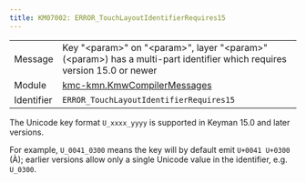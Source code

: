 ```yaml
---
title: KM07002: ERROR_TouchLayoutIdentifierRequires15
---
```


|            |           |
|------------|---------- |
| Message    | Key "&lt;param&gt;" on "&lt;param&gt;", layer "&lt;param&gt;" \(&lt;param&gt;\) has a multi\-part identifier which requires version 15\.0 or newer |
| Module     | [kmc-kmn.KmwCompilerMessages](kmc-kmn.kmwcompilermessages) |
| Identifier | `ERROR_TouchLayoutIdentifierRequires15` |


The Unicode key format `U_xxxx_yyyy` is supported in Keyman 15.0 and later
versions.

For example, `U_0041_0300` means the key will by default emit
`U+0041 U+0300` (À); earlier versions allow only a single Unicode value in
the identifier, e.g. `U_0300`.

